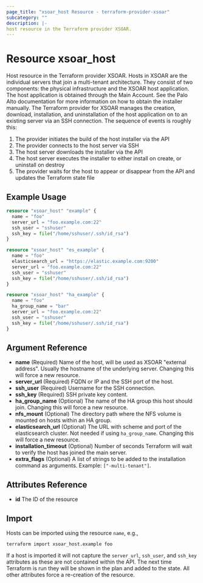 ```yaml
---
page_title: "xsoar_host Resource - terraform-provider-xsoar"
subcategory: ""
description: |-
host resource in the Terraform provider XSOAR.
---
```


# Resource xsoar_host

Host resource in the Terraform provider XSOAR. Hosts in XSOAR are the individual servers that join a multi-tenant architecture. They consist of two components: the physical infrastructure and the XSOAR host application. The host application is obtained through the Main Account. See the Palo Alto documentation for more information on how to obtain the installer manually. The Terraform provider for XSOAR manages the creation, download, installation, and uninstallation of the host application on to an existing server via an SSH connection. The sequence of events is roughly this:
1. The provider initiates the build of the host installer via the API
2. The provider connects to the host server via SSH
3. The host server downloads the installer via the API
4. The host server executes the installer to either install on create, or uninstall on destroy
5. The provider waits for the host to appear or disappear from the API and updates the Terraform state file 

## Example Usage

```terraform
resource "xsoar_host" "example" {
  name = "foo"
  server_url = "foo.example.com:22"
  ssh_user = "sshuser"
  ssh_key = file("/home/sshuser/.ssh/id_rsa")
}

resource "xsoar_host" "es_example" {
  name = "foo"
  elasticsearch_url = "https://elastic.example.com:9200"
  server_url = "foo.example.com:22"
  ssh_user = "sshuser"
  ssh_key = file("/home/sshuser/.ssh/id_rsa")
}

resource "xsoar_host" "ha_example" {
  name = "foo"
  ha_group_name = "bar"
  server_url = "foo.example.com:22"
  ssh_user = "sshuser"
  ssh_key = file("/home/sshuser/.ssh/id_rsa")
}
```

## Argument Reference
- **name** (Required) Name of the host, will be used as XSOAR "external address". Usually the hostname of the underlying server. Changing this will force a new resource.
- **server_url** (Required) FQDN or IP and the SSH port of the host.
- **ssh_user** (Required) Username for the SSH connection.
- **ssh_key** (Required) SSH private key content.
- **ha_group_name** (Optional) The name of the HA group this host should join. Changing this will force a new resource.
- **nfs_mount** (Optional) The directory path where the NFS volume is mounted on hosts within an HA group.
- **elasticsearch_url** (Optional) The URL with scheme and port of the elasticsearch cluster. Not needed if using `ha_group_name`. Changing this will force a new resource.
- **installation_timeout** (Optional) Number of seconds Terraform will wait to verify the host has joined the main server.
- **extra_flags** (Optional) A list of strings to be added to the installation command as arguments. Example: `["-multi-tenant"]`.

## Attributes Reference
- **id** The ID of the resource

<!-- ## Timeouts -->

## Import
Hosts can be imported using the resource `name`, e.g.,
```shell
terraform import xsoar_host.example foo
```
If a host is imported it will not capture the `server_url`, `ssh_user`, and `ssh_key` attributes as these are not contained within the API. The next time Terraform is run they will be shown in the plan and added to the state. All other attributes force a re-creation of the resource.